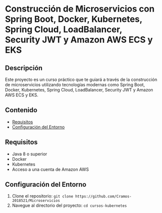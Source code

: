 # Construcción de Microservicios con Spring Boot, Docker, Kubernetes, Spring Cloud, LoadBalancer, Security JWT y Amazon AWS ECS y EKS

## Descripción

Este proyecto es un curso práctico que te guiará a través de la construcción de microservicios utilizando tecnologías modernas como Spring Boot, Docker, Kubernetes, Spring Cloud, LoadBalancer, Security JWT y Amazon AWS ECS y EKS.

## Contenido

- [Requisitos](#requisitos)
- [Configuración del Entorno](#configuración-del-entorno)
  
## Requisitos

- Java 8 o superior
- Docker
- Kubernetes
- Acceso a una cuenta de Amazon AWS

## Configuración del Entorno

1. Clone el repositorio: `git clone https://github.com/Cramos-2018521/Microservicios`
2. Navegue al directorio del proyecto: `cd cursos-kubernetes`
